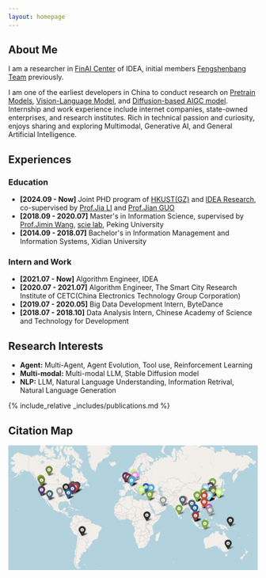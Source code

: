 ```yaml
---
layout: homepage
---
```


## About Me

I am a researcher in [FinAI Center](https://www.idea.edu.cn/research/research-finai.html) of IDEA, initial members [Fengshenbang Team](https://huggingface.co/IDEA-CCNL) previously. 
<!-- I am engaged in pre-trained large language model work, including LLM, Multimodal LLM, and Diffusion-based AIGC model.  -->
I am one of the earliest developers in China to conduct research on [Pretrain Models](https://huggingface.co/IDEA-CCNL), [Vision-Language Model](https://arxiv.org/abs/2310.08166), and [Diffusion-based AIGC model](https://huggingface.co/IDEA-CCNL/Taiyi-Stable-Diffusion-1B-Chinese-v0.1).
Internship and work experience include internet companies, state-owned enterprises, and research institutes. 
Rich in technical passion and curiosity, enjoys sharing and exploring Multimodal, Generative AI, and General Artificial Intelligence.

## Experiences

### Education
- **[2024.09 - Now]** Joint PHD program of [HKUST(GZ)](https://www.hkust-gz.edu.cn/) and [IDEA Research](https://www.idea.edu.cn/), co-supervised by [Prof.Jia LI](https://sites.google.com/view/lijia) and [Prof.Jian GUO](https://www.idea.edu.cn/person/guojian/)
- **[2018.09 - 2020.07]** Master's in Information Science, supervised by [Prof.Jimin Wang](http://www.im.pku.edu.cn/szll/xxxwyjs/wjm/index.htm), [scie lab](https://scie.pku.edu.cn/), Peking University
- **[2014.09 - 2018.07]** Bachelor's in Information Management and Information Systems, Xidian University

### Intern and Work
- **[2021.07 - Now]** Algorithm Engineer, IDEA
- **[2020.07 - 2021.07]** Algorithm Engineer, The Smart City Research Institute of CETC(China Electronics Technology Group Corporation)
- **[2019.07 - 2020.05]** Big Data Development Intern, ByteDance
- **[2018.07 - 2018.10]** Data Analysis Intern, Chinese Academy of Science and Technology for Development


## Research Interests

<!-- - **FinAI:** FinLLM, Quant Trading -->
- **Agent:** Multi-Agent, Agent Evolution, Tool use, Reinforcement Learning
- **Multi-modal:** Multi-modal LLM, Stable Diffusion model
- **NLP:** LLM, Natural Language Understanding, Information Retrival, Natural Language Generation

<!-- ## News

- **[Feb. 2020]** Our paper about incremental learning is accepted to CVPR 2020.
- **[Feb. 2020]** We will host the ACM Multimedia Asia 2020 conference in Singapore!
- **[Sept. 2019]** Our paper about few-shot learning is accepted to NeurIPS 2019.
- **[Mar. 2019]** Our paper about few-shot learning is accepted to CVPR 2019. -->

{% include_relative _includes/publications.md %}

## Citation Map
![](./assets/img/citation_map.png)

<!-- {% include_relative _includes/services.md %} -->

